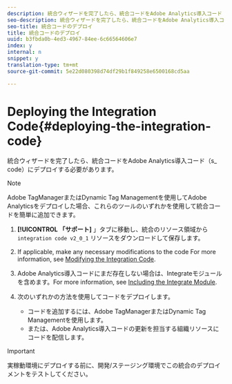 ```yaml
---
description: 統合ウィザードを完了したら、統合コードをAdobe Analytics導入コード（s_ code）にデプロイする必要があります。
seo-description: 統合ウィザードを完了したら、統合コードをAdobe Analytics導入コード（s_ code）にデプロイする必要があります。
seo-title: 統合コードのデプロイ
title: 統合コードのデプロイ
uuid: b3fbda0b-4ed3-4967-84ee-6c66564606e7
index: y
internal: n
snippet: y
translation-type: tm+mt
source-git-commit: 5e22d080398d74df29b1f849258e6500168cd5aa

---
```



# Deploying the Integration Code{#deploying-the-integration-code}

統合ウィザードを完了したら、統合コードをAdobe Analytics導入コード（s_ code）にデプロイする必要があります。

>[!NOTE]
>
>Adobe TagManagerまたはDynamic Tag Managementを使用してAdobe Analyticsをデプロイした場合、これらのツールのいずれかを使用して統合コードを簡単に追加できます。

1. **[!UICONTROL 「サポート]** 」タブに移動し、統合のリソース領域から `integration code v2_0_1` リソースをダウンロードして保存します。

1. If applicable, make any necessary modifications to the code For more information, see [Modifying the Integration Code](../../demandbase-home/demandbase-deploying/demandbase-deploying-integration-code.md#concept-2e9e56282c9940d78e879aa45f70d855).
1. Adobe Analytics導入コードにまだ存在しない場合は、Integrateモジュールを含めます。For more information, see [Including the Integrate Module](../../demandbase-home/demandbase-deploying/demandbase-including-integrate-module.md#concept-2cc81dff010a4da89b097a59476f8b6e).
1. 次のいずれかの方法を使用してコードをデプロイします。

   * コードを追加するには、Adobe TagManagerまたはDynamic Tag Managementを使用します。
   * または、Adobe Analytics導入コードの更新を担当する組織リソースにコードを配信します。

>[!IMPORTANT]
>
>実稼動環境にデプロイする前に、開発/ステージング環境でこの統合のデプロイメントをテストしてください。

